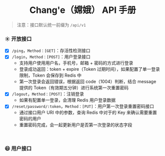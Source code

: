 <h1 style="text-align: center;">Chang'e（嫦娥） API 手册</h1>

> 注意：接口默认统一前缀为 `/api/v1`

### ☀️ 开放接口

- [x] `/ping`，`Method：[GET]`：存活性检测接口
- [x] `/login`，`Method：[POST]`：用户登录接口
  - 支持用户使用用户名，手机号，邮箱 + 密码的方式进行登录
  - 登录成功返回：token + expire（Token 过期时间），如果配置了单一登录限制，Token 会保存到 Redis 中
  - 第一次登录会返回错误，根据返回 code（1004）判断，结合 message 提供的 Token（有效期五分钟）进行系统第一次重置密码
- [x] `/logout`，`Method：[POST]`：注销登录
  - 如果有配置单一登录，会清理 Redis 用户登录数据
- [x] `/reset/password/:token`，`Method：[PUT]`：用户第一次登录重置密码接口
  - 通过接口用户 URI 中的参数，查询 Redis 中对于的 Key 来确认需要重置密码的用户
  - 重置密码完成，会一起更新用户是否第一次登录的状态字段

<br>

### 😆 用户接口

